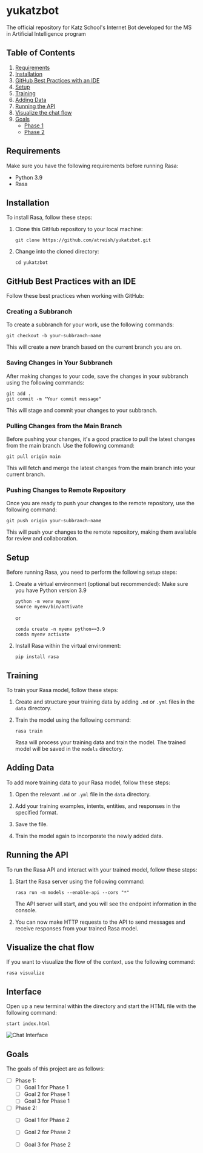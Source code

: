 # yukatzbot
The official repository for Katz School's Internet Bot developed for the MS in Artificial Intelligence program

## Table of Contents
1. [Requirements](#requirements)
2. [Installation](#installation)
3. [GitHub Best Practices with an IDE](#github-best-practices-with-an-ide)
4. [Setup](#setup)
5. [Training](#training)
6. [Adding Data](#adding-data)
7. [Running the API](#running-the-api)
8. [Visualize the chat flow](#visualize-the-chat-flow)
9. [Goals](#goals)
   - [Phase 1](#phase-1)
   - [Phase 2](#phase-2)



## Requirements
Make sure you have the following requirements before running Rasa:
- Python 3.9
- Rasa

## Installation
To install Rasa, follow these steps:

1. Clone this GitHub repository to your local machine:
    ```
    git clone https://github.com/atreish/yukatzbot.git
    ```

2. Change into the cloned directory:
    ```
    cd yukatzbot
    ```

## GitHub Best Practices with an IDE
Follow these best practices when working with GitHub:

### Creating a Subbranch
To create a subbranch for your work, use the following commands:
  ```
  git checkout -b your-subbranch-name
  ```
 
  This will create a new branch based on the current branch you are on.
  
### Saving Changes in Your Subbranch
After making changes to your code, save the changes in your subbranch using the following commands:
   ```
  git add .
  git commit -m "Your commit message"
   ```
   This will stage and commit your changes to your subbranch.
  


### Pulling Changes from the Main Branch
Before pushing your changes, it's a good practice to pull the latest changes from the main branch. Use the following command:
  ```
  git pull origin main
   ```
  This will fetch and merge the latest changes from the main branch into your current branch.

### Pushing Changes to Remote Repository
Once you are ready to push your changes to the remote repository, use the following command:
   ```
   git push origin your-subbranch-name
   ```
  This will push your changes to the remote repository, making them available for review and collaboration.
  
## Setup
Before running Rasa, you need to perform the following setup steps:

1. Create a virtual environment (optional but recommended):
     Make sure you have Python version 3.9
     ```
     python -m venv myenv
     source myenv/bin/activate
     ```
     or
     ```
     conda create -n myenv python==3.9
     conda myenv activate
     ```

2. Install Rasa within the virtual environment:
    ```
    pip install rasa
    ```

## Training
To train your Rasa model, follow these steps:

1. Create and structure your training data by adding `.md` or `.yml` files in the `data` directory.

2. Train the model using the following command:
    ```
    rasa train
    ```
    Rasa will process your training data and train the model. The trained model will be saved in the `models` directory.

## Adding Data
To add more training data to your Rasa model, follow these steps:

1. Open the relevant `.md` or `.yml` file in the `data` directory.

2. Add your training examples, intents, entities, and responses in the specified format.

3. Save the file.

4. Train the model again to incorporate the newly added data.

## Running the API
To run the Rasa API and interact with your trained model, follow these steps:

1. Start the Rasa server using the following command:
    ```
    rasa run -m models --enable-api --cors "*"
    ```
    The API server will start, and you will see the endpoint information in the console.

2. You can now make HTTP requests to the API to send messages and receive responses from your trained Rasa model.

## Visualize the chat flow
If you want to visualize the flow of the context, use the following command:
   ```
   rasa visualize
   ```
  
## Interface
Open up a new terminal within the directory and start the HTML file with the following command:
   ```
   start index.html
   ```
   
![Chat Interface](https://github.com/atreish/yukatzbot/assets/37763863/20f7f270-64b7-47ad-b2c7-6c4f2855cc0f)

## Goals
The goals of this project are as follows:

- [ ] Phase 1:
  - [ ] Goal 1 for Phase 1
  - [ ] Goal 2 for Phase 1
  - [ ] Goal 3 for Phase 1

- [ ] Phase 2:
  - [ ] Goal 1 for Phase 2
  - [ ] Goal 2 for Phase 2
  - [ ] Goal 3 for Phase 2
    
